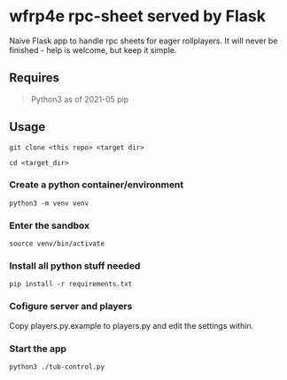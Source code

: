 # wfrp4e rpc-sheet served by Flask
Naive Flask app to handle rpc sheets for eager rollplayers.
It will never be finished - help is welcome, but keep it simple.

## Requires
> Python3 as of 2021-05
> pip


## Usage
`git clone <this repo> <target dir>`

`cd <target_dir>`

### Create a python container/environment
`python3 -m venv venv`

### Enter the sandbox
`source venv/bin/activate`

### Install all python stuff needed
`pip install -r requirements.txt`

### Cofigure server and players
Copy players.py.example to players.py and edit the settings within.

### Start the app
`python3 ./tub-control.py`
